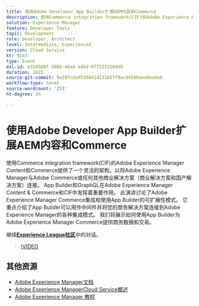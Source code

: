 ```yaml
---
title: 使用Adobe Developer App Builder扩展AEM内容和Commerce
description: 使用Commerce integration framework(CIF)的Adobe Experience Manager Content和Commerce提供了一个灵活的架构，以将Adobe Experience Manager与Adobe Commerce或任何其他商业解决方案（商业解决方案和国产解决方案）连接。 App Builder和GraphQL在Adobe Experience Manager Content & Commerce和CIF中发挥着重要作用。 此演讲讨论了Adobe Experience Manager Commerce集成和使用App Builder的可扩展性模式。 它重点介绍了App Builder可以用作中间件并将您的商务解决方案连接到Adobe Experience Manager的各种集成模式。 我们将展示如何使用App Builder为Adobe Experience Manager Commerce提供商务数据和交易。
solution: Experience Manager
feature: Developer Tools
topic: Development
role: Developer, Architect
level: Intermediate, Experienced
version: Cloud Service
kt: 9143
type: Event
exl-id: ed18588f-208b-46a8-a46d-07f15f2504d9
duration: 1815
source-git-commit: 9a297cda953d4414131657f9ac84580aea0eabeb
workflow-type: tm+mt
source-wordcount: '253'
ht-degree: 2%

---
```


# 使用Adobe Developer App Builder扩展AEM内容和Commerce

使用Commerce integration framework(CIF)的Adobe Experience Manager Content和Commerce提供了一个灵活的架构，以将Adobe Experience Manager与Adobe Commerce或任何其他商业解决方案（商业解决方案和国产解决方案）连接。 App Builder和GraphQL在Adobe Experience Manager Content &amp; Commerce和CIF中发挥着重要作用。 此演讲讨论了Adobe Experience Manager Commerce集成和使用App Builder的可扩展性模式。 它重点介绍了App Builder可以用作中间件并将您的商务解决方案连接到Adobe Experience Manager的各种集成模式。 我们将展示如何使用App Builder为Adobe Experience Manager Commerce提供商务数据和交易。

继续&#x200B;**[Experience League社区](https://adobe.ly/3om4942)**&#x200B;中的对话。

>[!VIDEO](https://video.tv.adobe.com/v/337567/?quality=12&learn=on&hidetitle=true)

## 其他资源

- [Adobe Experience Manager文档](https://experienceleague.adobe.com/docs/experience-manager-cloud-service.html)
- [Adobe Experience ManagerCloud Service概述](https://experienceleague.adobe.com/docs/experience-manager-cloud-service/overview/home.html)
- [Adobe Experience Manager 教程](https://experienceleague.adobe.com/docs/experience-manager-tutorials.html)
